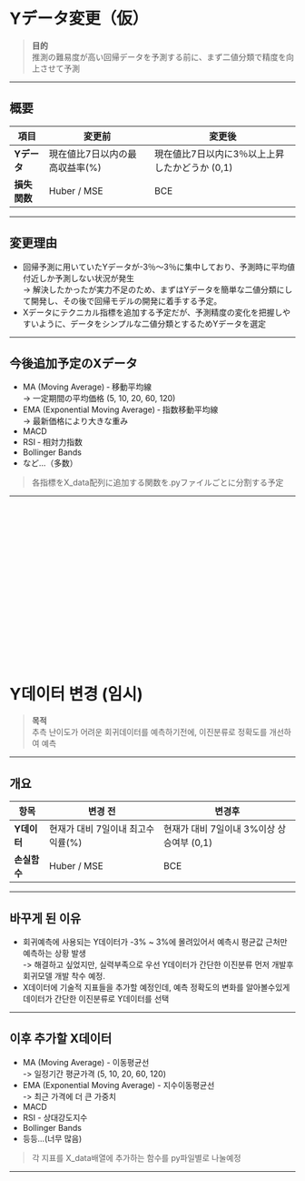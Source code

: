 # Yデータ変更（仮）

> **目的**  
> 推測の難易度が高い回帰データを予測する前に、まず二値分類で精度を向上させて予測

---

## 概要
| 項目      | 変更前                            | 変更後                                         |
| --------- | --------------------------------- | ---------------------------------------------- |
| **Yデータ** | 現在値比7日以内の最高収益率(%)        | 現在値比7日以内に3％以上上昇したかどうか (0,1) |
| **損失関数** | Huber / MSE                     | BCE                                            |

---

## 変更理由
* 回帰予測に用いていたYデータが-3％〜3％に集中しており、予測時に平均値付近しか予測しない状況が発生  
  -> 解決したかったが実力不足のため、まずはYデータを簡単な二値分類にして開発し、その後で回帰モデルの開発に着手する予定。  
* Xデータにテクニカル指標を追加する予定だが、予測精度の変化を把握しやすいように、データをシンプルな二値分類とするためYデータを選定

---

## 今後追加予定のXデータ
* MA (Moving Average) ‐ 移動平均線  
  -> 一定期間の平均価格 (5, 10, 20, 60, 120)
* EMA (Exponential Moving Average) ‐ 指数移動平均線  
  -> 最新価格により大きな重み
* MACD
* RSI ‐ 相対力指数
* Bollinger Bands
* など…（多数）  
> 各指標をX_data配列に追加する関数を.pyファイルごとに分割する予定
---


<br>
<br>
<br>
<br>
<br>
<br>
<br>
<br>
<br>
<br>
<br>
<br>
<br>
<br>
<br>
<br>


# Y데이터 변경 (임시)

> **목적**  
> 추측 난이도가 어려운 회귀데이터를 예측하기전에, 이진분류로 정확도를 개선하여 예측

---

## 개요
| 항목      | 변경 전        | 변경후                      |
| --------- | --------- | ---------------------------- |
| **Y데이터** | 현재가 대비 7일이내 최고수익률(%) | 현재가 대비 7일이내 3%이상 상승여부 (0,1) |
| **손실함수** | Huber / MSE | BCE

---

## 바꾸게 된 이유
* 회귀예측에 사용되는 Y데이터가 -3% ~ 3%에 몰려있어서 예측시 평균값 근처만 예측하는 상황 발생  
-> 해결하고 싶었지만, 실력부족으로 우선 Y데이터가 간단한 이진분류 먼저 개발후 회귀모델 개발 착수 예정.
* X데이터에 기술적 지표들을 추가할 예정인데, 예측 정확도의 변화를 알아볼수있게 데이터가 간단한 이진분류로 Y데이터를 선택

---

## 이후 추가할 X데이터
* MA (Moving Average) - 이동평균선  
-> 일정기간 평균가격 (5, 10, 20, 60, 120)
* EMA (Exponential Moving Average) - 지수이동평균선  
-> 최근 가격에 더 큰 가중치
* MACD
* RSI - 상대강도지수
* Bollinger Bands
* 등등...(너무 많음)
> 각 지표를 X_data배열에 추가하는 함수를 py파일별로 나눌예정
---

